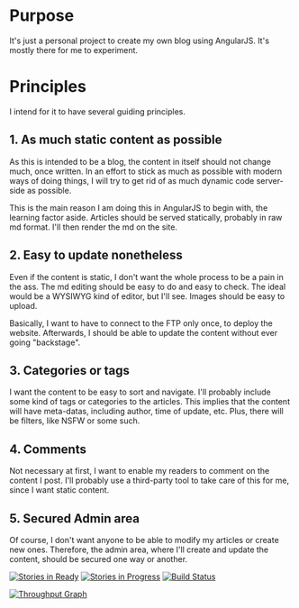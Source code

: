 # Purpose
It's just a personal project to create my own blog using AngularJS. It's mostly there for me to experiment.

# Principles

I intend for it to have several guiding principles.

## 1. As much static content as possible

As this is intended to be a blog, the content in itself should not change much, once written. 
In an effort to stick as much as possible with modern ways of doing things, I will try to get rid of as much dynamic code server-side as possible.

This is the main reason I am doing this in AngularJS to begin with, the learning factor aside.
Articles should be served statically, probably in raw md format. I'll then render the md on the site.

## 2. Easy to update nonetheless

Even if the content is static, I don't want the whole process to be a pain in the ass. 
The md editing should be easy to do and easy to check. The ideal would be a WYSIWYG kind of editor, but I'll see.
Images should be easy to upload. 

Basically, I want to have to connect to the FTP only once, to deploy the website. 
Afterwards, I should be able to update the content without ever going "backstage".

## 3. Categories or tags

I want the content to be easy to sort and navigate. I'll probably include some kind of tags or categories to the articles.
This implies that the content will have meta-datas, including author, time of update, etc. Plus, there will be filters, like NSFW or some such.

## 4. Comments

Not necessary at first, I want to enable my readers to comment on the content I post.
I'll probably use a third-party tool to take care of this for me, since I want static content.

## 5. Secured Admin area

Of course, I don't want anyone to be able to modify my articles or create new ones. 
Therefore, the admin area, where I'll create and update the content, should be secured one way or another.

[![Stories in Ready](https://badge.waffle.io/XannMagus/personal-blog.png?label=ready&title=Ready)](https://waffle.io/XannMagus/personal-blog)
[![Stories in Progress](https://badge.waffle.io/XannMagus/personal-blog.png?label=In%20Progress&title=In%20Progress)](https://waffle.io/XannMagus/personal-blog)
[![Build Status](https://travis-ci.org/XannMagus/personal-blog.svg?branch=master)](https://travis-ci.org/XannMagus/personal-blog)

[![Throughput Graph](https://graphs.waffle.io/XannMagus/personal-blog/throughput.svg)](https://waffle.io/XannMagus/personal-blog/metrics)
